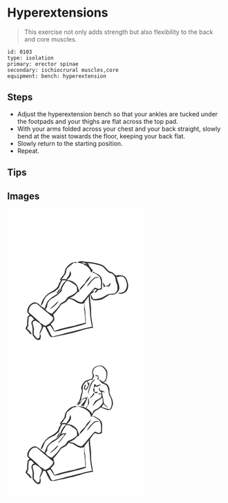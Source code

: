 # Hyperextensions
> This exercise not only adds strength but also flexibility to the back and core muscles.

``` 
id: 0103 
type: isolation 
primary: erector spinae 
secondary: ischiocrural muscles,core 
equipment: bench: hyperextension 
``` 

## Steps

 - Adjust the hyperextension bench so that your ankles are tucked under the footpads and your thighs are flat across the top pad.
 - With your arms folded across your chest and your back straight, slowly bend at the waist towards the floor, keeping your back flat.
 - Slowly return to the starting position.
 - Repeat.

## Tips


## Images

<svg width="316" height="250pt" viewBox="0 0 237 250" xmlns="http://www.w3.org/2000/svg">
  <g fill="#FFF">
    <path d="M0 0h237v250H0V0m121.77 93.04c3.35.77 6.84 1.04 9.97 2.56.24-.44.71-1.31.95-1.74l-2.93-.06c.3-.34.9-1 1.21-1.34 3.03.53 5.74 2.11 8.08 4.06-1.84-.73-3.71-1.42-5.54-2.16-.24.81-.89 2.19.31 2.58 5.56 2.3 10.33 6.89 11.58 12.94.41-.1 1.22-.31 1.62-.41.54-1.25 1.1-2.48 1.67-3.7-.71-.37-1.43-.74-2.14-1.11-1.2-2.44-2.96-4.51-4.95-6.35.02-.55.05-1.66.07-2.22-.85-.63-1.69-1.27-2.53-1.91 7.75-.2 15.32 1.9 22.68 4.09 8.23 2.08 10.77 13.41 19.96 13.42 1.76 1.67 3.89 3.13 4.91 5.42 1.86 3.54 1.27 7.8 3.09 11.38 1.97 3.85 1.56 8.27 1.47 12.44-1.17 2.44-3.16 4.3-5.32 5.87-3.17.18-6.33.48-9.48.78-4.83 1.44-8.55 5.28-13.45 6.61-4.35 1.76-9.12 2.34-13.78 2.11-1.68-2.79-2.56-6.05-4.73-8.53 2.82-1.45 5.59-3.13 7.26-5.94-1.86.3-3.58.97-5.17 2.02 2.49-1.85 5.27-6.57 8.77-3.8-1.22 1.77-3.59 3.34-2.72 5.84 1.88-1.44 3.47-3.21 4.91-5.09 2.31-.3 4.59-.81 6.76-1.65.01-7 1.93-14.48-1.46-21.01-3.05-5.08-9.37-6.17-13.8-9.57-.35.57-.71 1.14-1.07 1.71 5 .6 8.84 4.57 12.72 7.51.46 2.41 1.53 4.65 2.06 7.05.24 4.11.09 8.23-.09 12.34-1.76.99-3.86 2.16-5.85 1.03-1.79-.55-3.64-2.59-5.44-.98-3.47 2.57-5.5 6.57-8.49 9.64-4.71 5-8.42 10.94-13.88 15.21-3.61-.48-6.98-2.03-10.01-4.01-3.23-2.39-7.36-2.75-11.16-3.54 5.2-2.09 10.28-4.79 13.43-9.62 1.46-.48 2.78-1.26 4.16-1.91-.51-1.39-1.1-2.75-1.84-4.02-.75-4.95-3.61-9.16-7.88-11.76-3.29-2.97-7.87-3.2-12.02-3.98 2.66-2.3 5.12-4.93 6.69-8.11.81-2.38-.06-4.91-.38-7.3-2.15 2.14-1.55 5.49-3.27 7.85-1.44 2.09-2.92 4.17-4.12 6.42-3.02-.81-6.12-.65-9.06.46 2.8-2.72 4.9-6.01 7.11-9.19 2.46-2.99.76-7.49 3.4-10.41 3.45-3.73 7.83-6.43 11.66-9.74 1.43.28 2.87.56 4.31.83.14-.38.41-1.13.55-1.5-7.74-1.5-14.64 4.32-18.65 10.44-2.7 3.37-1.23 8.42-4.29 11.57-2.17 2.37-4.23 4.83-5.98 7.53.47.8.94 1.61 1.43 2.41-2.87 2.83-3.71 6.85-5.24 10.42-3.43 3.6-7.41 6.79-11.9 8.98-9.16 4.69-15.69 13.78-17.84 23.77 4.36-2.26 4.59-7.61 6.73-11.52 3.58-6.94 11.1-10.16 17.92-13.03 1.84-2.71 4.89-4.14 7.07-6.51 1.47-4.35 3.02-8.69 5.44-12.63 2.24-.54 4.54-.53 6.81-.15-4.14 4.26-7.99 9.11-9.46 14.99-.8 3.28-2.41 6.52-5.37 8.36-4.99 3.28-10.56 5.86-14.65 10.36-4.38 3.88-5.85 9.78-7.32 15.21-3.85-2-7.42-4.56-10.46-7.66-1.85-2.01-4.68-2.43-7.13-3.3-7.33 1.36-13.35 8.76-12.8 16.22.06 2.46 2.42 3.83 3.86 5.53-1.01.98-2.04 1.93-3.07 2.89-.88 4.46-1.2 9.01-1.1 13.56-.06 2.88-2.77 5.1-2.63 7.99 1.5 2.1 3.86 3.4 5.3 5.56 1.34 1.95 3.01 3.87 5.62 3.83-2.07-3.49-4.01-7.37-8.08-8.86-.28-2.1.37-4.06 1.72-5.65-.1-5.06.47-10.08.76-15.12 1.3-.79 2.72-2.25 4.37-1.38 2.1 1.28 3.36 3.5 5.07 5.21-2.89 1.6-5.84 4.74-4.33 8.3 1.79 4.63 1.76 9.61 1.43 14.49.18 2.13-.34 4.74 1.56 6.24 2.18 2.14 3.68 5.13 6.63 6.34 1.67.86 3.51.07 5.22-.18.45-1.96.84-3.94 1.16-5.92.01-1.99-1.98-4.04-.74-5.94 1.83-3.49 3.57-7.04 4.96-10.73 1.18.22 2.36.44 3.54.65 1.96 5.13 4.68 9.9 7.36 14.67.81 1.72 2.44 2.57 4.23 2.94 5.5-.54 10.79-2.23 16.2-3.22 6.47-.53 12.49-3.18 18.92-3.98 7.94-2.16 15.86-4.46 23.72-6.89 3.34-.75 6.82-.89 10.01-2.22.7.24 1.41.47 2.12.72-.37-9.35-3.45-18.39-3.15-27.78.56-10.01-2.02-19.85-2.02-29.85l1.21-.08c.41 2.32.91 4.62 1.47 6.91 1.21.82 2.36 1.74 3.66 2.42 4.37.27 8.82-.04 13.07-1.15 5.24-1.89 9.57-5.56 14.28-8.43 2.99-.42 6.12.07 9.05-.77 2.67-1.46 5.3-3.36 6.93-5.99 2.35-3.6 1.43-8.19.45-12.09-2.04-3.78-2.11-8.21-4.06-12.02 3.05.6 5.87-1.6 8.98-.87 5.34-.28 7.19 5.64 8.49 9.77 1.75 4.87.61 10.51-2.39 14.63-3.1 3.93-8.4 4.17-13 4.14 6.52 3.79 16.07-.33 17.69-7.72 1.96-5.86-.23-12.15-2.76-17.48-2.52-5.2-8.93-5.32-13.9-5.65-1.3.34-2.61.77-3.96.67-2.02-1.69-3.71-3.74-5.8-5.34-1.72-.81-3.62-1.12-5.39-1.77-5.32-3.43-8.16-10.36-14.6-12.03-8.64-2.86-17.67-4.46-26.76-4.68-4.72-1.11-10.47-2.39-14.41 1.36m13.47 35.32c-3.92 3.72-8.56 7.35-10.09 12.77 6.11-4.03 9.39-10.74 14.23-16 2.63-2.85 4.48-6.29 6.35-9.66-4.33 3.5-8.35 7.65-10.49 12.89m15.34-8.64c-5.15 4.19-9.4 9.39-12.63 15.19 5.46-3.9 8.11-10.64 13.91-14.2 2.43-1.84 5.57-1.12 8.38-1.41-3.05-1.69-6.82-1.76-9.66.42m15.11 8.3c.54 2.68 2.46 5.29 1.43 8.1 2.2-2.92 6.58-1.26 9.76-1.96 1.78-1.4 2.45-3.44 2.34-5.67-1.48.68-2.3 1.97-2.82 3.44-2.08.85-4.26 1.4-6.46 1.82-.91-2.24-1.87-4.71-4.25-5.73m-80.33 18.87c4.6-.54 5.7-6.11 6.48-9.81-2.39 3.11-4.49 6.44-6.48 9.81z"/>
    <path d="M102.48 125c5.74-1.01 9.82 3.45 14.43 5.94 1.51 1.14 2.64 2.71 3.96 4.07.06 2.3.06 4.62.63 6.87-1.38 1.79-2.76 3.62-4.57 5.02-3.7 2.93-8.59 3.78-12.34 6.61-1.65 2.34-2.85 5.18-5.45 6.65-2.67 1.9-6.29 2.87-7.88 5.97-3.53 6.15-9.01 10.73-13.94 15.7-4.19-1.93-9.03-3.79-10.92-8.4 3.54-2.33 2.83-6.6 3.79-10.16 1.31-2.34 3.36-4.14 4.98-6.25 3.24-2.05 6.46-4.11 9.75-6.07 3.62-2.11 6.23-5.45 9.26-8.27.16-.56.46-1.69.62-2.26.77-.29 1.54-.59 2.31-.89-.75.21-2.27.63-3.03.83 1.63-5.7 5.3-10.41 8.4-15.36m-22.9 43.44c-2.15 1.77-4.32 3.58-5.94 5.87 6-3.93 12.03-8.26 15.62-14.64-3.9 2.13-6.32 5.99-9.68 8.77zM134.22 161.39c2.63-3.09 4.52-6.73 7.3-9.7.07 8.14 1.48 16.19 1.88 24.31.11 9.5 1.97 18.86 3.75 28.17-5.74 1.24-11.54 2.23-17.1 4.18-8.83 1.85-17.51 4.32-26.28 6.42-8.32 2.91-17.05 4.22-25.43 6.88-4.31-4.91-5.74-11.56-9.53-16.86 1.74-.98 3.58-1.76 5.38-2.61 3.42 2.81 4.98 7.12 7.46 10.68 4.2-.89 8.54-1.11 12.59-2.66 6.35-2.31 13.16-2.75 19.6-4.73 6.65-1.97 13.62-2.9 20.05-5.59l2.34-.36c.17-4.66.28-9.32-.64-13.92.17-4.51.13-9.07-.78-13.51-.91-3.49-.71-7.13-.59-10.7z"/>
    <path d="M106.15 155.77c3.4.66 7.05.96 9.87 3.2 5.13 3.5 11.44 7.46 17.72 4.14-.04 4.45-.1 8.91-.22 13.37l.85-.36c-.01 7.02 1.07 13.96 1.24 20.97-.63.28-1.88.83-2.51 1.11-5.26 1.08-10.49 2.33-15.56 4.13-12.11 2.4-24.28 4.94-35.86 9.33-.87-4.45-3.63-8.19-6.34-11.7 2.02-2.12 4.21-4.13 5.89-6.54 1.4-3.41-.29-7.02-1.47-10.24 5.49-5.31 9.86-11.61 14.26-17.82 4.74-2.16 10.02-4.42 12.13-9.59z"/>
    <path d="M38.38 172.09c1.98-5.09 7.94-9.81 13.52-7.26 8.54 8.01 18.11 14.84 26.75 22.73 2.48 2.44-.2 5.97-2.22 7.81-2.73 3.55-6.57 5.96-10.71 7.55-2.96-1.84-5.52-4.37-8.84-5.57-1.19-1.86-2.85-3.3-4.47-4.76-4.65-4.11-9.08-8.48-13.98-12.3-2.54-2.14-.75-5.61-.05-8.2zM44.1 197.96c-.43-2.68 2.77-4.11 4.94-4.31 2.27 1.11 4.22 2.74 6.38 4.04 1.79 1.52 3.96 3.08 4.4 5.55.14 3.92-2.24 7.23-3.32 10.84-.22 3.42 1.08 8.9-2.65 10.68-3.78 0-5.16-4.59-7.78-6.69-.06-3.68.3-7.34.29-11.01-.52-3.09-2.04-5.95-2.26-9.1z"/>
  </g>
  <g fill="#333">
    <path d="M121.77 93.04c3.94-3.75 9.69-2.47 14.41-1.36 9.09.22 18.12 1.82 26.76 4.68 6.44 1.67 9.28 8.6 14.6 12.03 1.77.65 3.67.96 5.39 1.77 2.09 1.6 3.78 3.65 5.8 5.34 1.35.1 2.66-.33 3.96-.67 4.97.33 11.38.45 13.9 5.65 2.53 5.33 4.72 11.62 2.76 17.48-1.62 7.39-11.17 11.51-17.69 7.72 4.6.03 9.9-.21 13-4.14 3-4.12 4.14-9.76 2.39-14.63-1.3-4.13-3.15-10.05-8.49-9.77-3.11-.73-5.93 1.47-8.98.87 1.95 3.81 2.02 8.24 4.06 12.02.98 3.9 1.9 8.49-.45 12.09-1.63 2.63-4.26 4.53-6.93 5.99-2.93.84-6.06.35-9.05.77-4.71 2.87-9.04 6.54-14.28 8.43-4.25 1.11-8.7 1.42-13.07 1.15-1.3-.68-2.45-1.6-3.66-2.42-.56-2.29-1.06-4.59-1.47-6.91l-1.21.08c0 10 2.58 19.84 2.02 29.85-.3 9.39 2.78 18.43 3.15 27.78-.71-.25-1.42-.48-2.12-.72-3.19 1.33-6.67 1.47-10.01 2.22-7.86 2.43-15.78 4.73-23.72 6.89-6.43.8-12.45 3.45-18.92 3.98-5.41.99-10.7 2.68-16.2 3.22-1.79-.37-3.42-1.22-4.23-2.94-2.68-4.77-5.4-9.54-7.36-14.67-1.18-.21-2.36-.43-3.54-.65-1.39 3.69-3.13 7.24-4.96 10.73-1.24 1.9.75 3.95.74 5.94a92.33 92.33 0 0 1-1.16 5.92c-1.71.25-3.55 1.04-5.22.18-2.95-1.21-4.45-4.2-6.63-6.34-1.9-1.5-1.38-4.11-1.56-6.24.33-4.88.36-9.86-1.43-14.49-1.51-3.56 1.44-6.7 4.33-8.3-1.71-1.71-2.97-3.93-5.07-5.21-1.65-.87-3.07.59-4.37 1.38-.29 5.04-.86 10.06-.76 15.12-1.35 1.59-2 3.55-1.72 5.65 4.07 1.49 6.01 5.37 8.08 8.86-2.61.04-4.28-1.88-5.62-3.83-1.44-2.16-3.8-3.46-5.3-5.56-.14-2.89 2.57-5.11 2.63-7.99-.1-4.55.22-9.1 1.1-13.56 1.03-.96 2.06-1.91 3.07-2.89-1.44-1.7-3.8-3.07-3.86-5.53-.55-7.46 5.47-14.86 12.8-16.22 2.45.87 5.28 1.29 7.13 3.3 3.04 3.1 6.61 5.66 10.46 7.66 1.47-5.43 2.94-11.33 7.32-15.21 4.09-4.5 9.66-7.08 14.65-10.36 2.96-1.84 4.57-5.08 5.37-8.36 1.47-5.88 5.32-10.73 9.46-14.99-2.27-.38-4.57-.39-6.81.15-2.42 3.94-3.97 8.28-5.44 12.63-2.18 2.37-5.23 3.8-7.07 6.51-6.82 2.87-14.34 6.09-17.92 13.03-2.14 3.91-2.37 9.26-6.73 11.52 2.15-9.99 8.68-19.08 17.84-23.77 4.49-2.19 8.47-5.38 11.9-8.98 1.53-3.57 2.37-7.59 5.24-10.42-.49-.8-.96-1.61-1.43-2.41 1.75-2.7 3.81-5.16 5.98-7.53 3.06-3.15 1.59-8.2 4.29-11.57 4.01-6.12 10.91-11.94 18.65-10.44-.14.37-.41 1.12-.55 1.5-1.44-.27-2.88-.55-4.31-.83-3.83 3.31-8.21 6.01-11.66 9.74-2.64 2.92-.94 7.42-3.4 10.41-2.21 3.18-4.31 6.47-7.11 9.19 2.94-1.11 6.04-1.27 9.06-.46 1.2-2.25 2.68-4.33 4.12-6.42 1.72-2.36 1.12-5.71 3.27-7.85.32 2.39 1.19 4.92.38 7.3-1.57 3.18-4.03 5.81-6.69 8.11 4.15.78 8.73 1.01 12.02 3.98 4.27 2.6 7.13 6.81 7.88 11.76.74 1.27 1.33 2.63 1.84 4.02-1.38.65-2.7 1.43-4.16 1.91-3.15 4.83-8.23 7.53-13.43 9.62 3.8.79 7.93 1.15 11.16 3.54 3.03 1.98 6.4 3.53 10.01 4.01 5.46-4.27 9.17-10.21 13.88-15.21 2.99-3.07 5.02-7.07 8.49-9.64 1.8-1.61 3.65.43 5.44.98 1.99 1.13 4.09-.04 5.85-1.03.18-4.11.33-8.23.09-12.34-.53-2.4-1.6-4.64-2.06-7.05-3.88-2.94-7.72-6.91-12.72-7.51.36-.57.72-1.14 1.07-1.71 4.43 3.4 10.75 4.49 13.8 9.57 3.39 6.53 1.47 14.01 1.46 21.01-2.17.84-4.45 1.35-6.76 1.65-1.44 1.88-3.03 3.65-4.91 5.09-.87-2.5 1.5-4.07 2.72-5.84-3.5-2.77-6.28 1.95-8.77 3.8 1.59-1.05 3.31-1.72 5.17-2.02-1.67 2.81-4.44 4.49-7.26 5.94 2.17 2.48 3.05 5.74 4.73 8.53 4.66.23 9.43-.35 13.78-2.11 4.9-1.33 8.62-5.17 13.45-6.61 3.15-.3 6.31-.6 9.48-.78 2.16-1.57 4.15-3.43 5.32-5.87.09-4.17.5-8.59-1.47-12.44-1.82-3.58-1.23-7.84-3.09-11.38-1.02-2.29-3.15-3.75-4.91-5.42-9.19-.01-11.73-11.34-19.96-13.42-7.36-2.19-14.93-4.29-22.68-4.09.84.64 1.68 1.28 2.53 1.91-.02.56-.05 1.67-.07 2.22 1.99 1.84 3.75 3.91 4.95 6.35.71.37 1.43.74 2.14 1.11-.57 1.22-1.13 2.45-1.67 3.7-.4.1-1.21.31-1.62.41-1.25-6.05-6.02-10.64-11.58-12.94-1.2-.39-.55-1.77-.31-2.58 1.83.74 3.7 1.43 5.54 2.16-2.34-1.95-5.05-3.53-8.08-4.06-.31.34-.91 1-1.21 1.34l2.93.06c-.24.43-.71 1.3-.95 1.74-3.13-1.52-6.62-1.79-9.97-2.56M102.48 125c-3.1 4.95-6.77 9.66-8.4 15.36.76-.2 2.28-.62 3.03-.83-.77.3-1.54.6-2.31.89-.16.57-.46 1.7-.62 2.26-3.03 2.82-5.64 6.16-9.26 8.27-3.29 1.96-6.51 4.02-9.75 6.07-1.62 2.11-3.67 3.91-4.98 6.25-.96 3.56-.25 7.83-3.79 10.16 1.89 4.61 6.73 6.47 10.92 8.4 4.93-4.97 10.41-9.55 13.94-15.7 1.59-3.1 5.21-4.07 7.88-5.97 2.6-1.47 3.8-4.31 5.45-6.65 3.75-2.83 8.64-3.68 12.34-6.61 1.81-1.4 3.19-3.23 4.57-5.02-.57-2.25-.57-4.57-.63-6.87-1.32-1.36-2.45-2.93-3.96-4.07-4.61-2.49-8.69-6.95-14.43-5.94m31.74 36.39c-.12 3.57-.32 7.21.59 10.7.91 4.44.95 9 .78 13.51.92 4.6.81 9.26.64 13.92l-2.34.36c-6.43 2.69-13.4 3.62-20.05 5.59-6.44 1.98-13.25 2.42-19.6 4.73-4.05 1.55-8.39 1.77-12.59 2.66-2.48-3.56-4.04-7.87-7.46-10.68-1.8.85-3.64 1.63-5.38 2.61 3.79 5.3 5.22 11.95 9.53 16.86 8.38-2.66 17.11-3.97 25.43-6.88 8.77-2.1 17.45-4.57 26.28-6.42 5.56-1.95 11.36-2.94 17.1-4.18-1.78-9.31-3.64-18.67-3.75-28.17-.4-8.12-1.81-16.17-1.88-24.31-2.78 2.97-4.67 6.61-7.3 9.7m-28.07-5.62c-2.11 5.17-7.39 7.43-12.13 9.59-4.4 6.21-8.77 12.51-14.26 17.82 1.18 3.22 2.87 6.83 1.47 10.24-1.68 2.41-3.87 4.42-5.89 6.54 2.71 3.51 5.47 7.25 6.34 11.7 11.58-4.39 23.75-6.93 35.86-9.33 5.07-1.8 10.3-3.05 15.56-4.13.63-.28 1.88-.83 2.51-1.11-.17-7.01-1.25-13.95-1.24-20.97l-.85.36c.12-4.46.18-8.92.22-13.37-6.28 3.32-12.59-.64-17.72-4.14-2.82-2.24-6.47-2.54-9.87-3.2m-67.77 16.32c-.7 2.59-2.49 6.06.05 8.2 4.9 3.82 9.33 8.19 13.98 12.3 1.62 1.46 3.28 2.9 4.47 4.76 3.32 1.2 5.88 3.73 8.84 5.57 4.14-1.59 7.98-4 10.71-7.55 2.02-1.84 4.7-5.37 2.22-7.81-8.64-7.89-18.21-14.72-26.75-22.73-5.58-2.55-11.54 2.17-13.52 7.26m5.72 25.87c.22 3.15 1.74 6.01 2.26 9.1.01 3.67-.35 7.33-.29 11.01 2.62 2.1 4 6.69 7.78 6.69 3.73-1.78 2.43-7.26 2.65-10.68 1.08-3.61 3.46-6.92 3.32-10.84-.44-2.47-2.61-4.03-4.4-5.55-2.16-1.3-4.11-2.93-6.38-4.04-2.17.2-5.37 1.63-4.94 4.31z"/>
    <path d="M135.24 128.36c2.14-5.24 6.16-9.39 10.49-12.89-1.87 3.37-3.72 6.81-6.35 9.66-4.84 5.26-8.12 11.97-14.23 16 1.53-5.42 6.17-9.05 10.09-12.77zM150.58 119.72c2.84-2.18 6.61-2.11 9.66-.42-2.81.29-5.95-.43-8.38 1.41-5.8 3.56-8.45 10.3-13.91 14.2 3.23-5.8 7.48-11 12.63-15.19zM165.69 128.02c2.38 1.02 3.34 3.49 4.25 5.73 2.2-.42 4.38-.97 6.46-1.82.52-1.47 1.34-2.76 2.82-3.44.11 2.23-.56 4.27-2.34 5.67-3.18.7-7.56-.96-9.76 1.96 1.03-2.81-.89-5.42-1.43-8.1zM85.36 146.89c1.99-3.37 4.09-6.7 6.48-9.81-.78 3.7-1.88 9.27-6.48 9.81zM79.58 168.44c3.36-2.78 5.78-6.64 9.68-8.77-3.59 6.38-9.62 10.71-15.62 14.64 1.62-2.29 3.79-4.1 5.94-5.87z"/>
  </g>
</svg>

<svg width="316" height="250pt" viewBox="0 0 237 250" xmlns="http://www.w3.org/2000/svg">
  <g fill="#FFF">
    <path d="M0 0h237v250H0V0m154.18 23.35c-5.37 1.91-7.95 8.35-6.13 13.6 1.06 2.65.07 5.3-1.17 7.66-3.94 1.04-7.65 2.74-11.52 3.95-3.41 3.3-6.26 7.54-7 12.33.53 1.68 1.37 3.32 1.47 5.11-.3 3.08-2.07 5.76-2.49 8.82-.43 2.64-1.03 5.25-2.05 7.74-1.4 2.94-3.59 5.41-5.11 8.28 1.44-.95 2.83-1.99 4.17-3.09a53.52 53.52 0 0 0-1.82 4.01c3.16-2.87 5.57-6.49 7.83-10.08-2.01 1.48-3.78 3.25-5.61 4.95 1.06-2.11 2.46-4.01 4.05-5.76-.85-6.15 3.36-11.7 2.39-17.86-.98-5.58 2.56-10.78 6.88-13.93 1.19 2.17 1.84 4.58 2.62 6.92-.63 2.95-3.98 4.6-3.72 7.8-.72-.89-1.46-1.75-2.09-2.7.27-1.97 1-3.82 1.64-5.69l-1.48-.6c-.66 2.79-2.81 5.78-.95 8.53 1.21.34 2.43.67 3.64 1.04 2.1-3.6 4.32-7.11 5.2-11.27-1.32-.92-2.61-1.87-3.9-2.82 2.06-2.95 5.57-3.58 8.91-3.97.9-2.11 2.23-4.05 2.8-6.28-.24-2.03-1.24-3.85-2.01-5.71.36-3.49 1.5-7.29 4.66-9.22 3.65-2.44 8.99-3.15 12.62-.31 2 1.78 3.64 3.96 5.02 6.26 2.1 4.41.96 9.4.24 14-.94 1.46-1.82 2.96-2.59 4.51-1.14.11-2.28.2-3.41.3-1.77-2.01-4.02-3.45-6.7-3.83 1.62 1.92 3.48 3.62 5.16 5.51 2.21 2.86 6.54 2.19 8.86 4.99 3.29 4.83 3.24 10.91 4.34 16.45 4.94 6.78 6.3 16.28 2.1 23.76-1.77 1.24-4-.27-6.01-.05-3.04-1.02-6.04-2.2-9.23-2.63 1.1-1.77 2.06-3.61 3.01-5.45 2.55 2.11 5.03 4.32 7.82 6.14-.03-.22-.07-.65-.1-.86-.9-.81-1.77-1.64-2.64-2.48-1.84-.96-2.98-2.71-4.2-4.31-.19-6.84-2.64-13.34-3.2-20.14 1.8.59 3.59 1.23 5.37 1.87-1.7-2.35-4.15-4.04-7.18-3.52-.34-.15-1.02-.44-1.36-.59-.4-1.84-.84-3.71-2.38-4.97.05 3.03.72 6.39 3.82 7.71.35 1.36.71 2.71 1.1 4.06-1.41-.5-2.83-.94-4.27-1.35-.78.39-1.56.77-2.34 1.15 2.33.33 4.63.81 6.97 1.09-.5 1.68-.79 3.47-1.68 5.01-2.96 2.15-6.2 3.87-9.39 5.64-1.77 2.99-3.73 5.86-5.26 8.99 2.99-2.43 5.41-5.42 7.9-8.32 3.33-1.9 6.84-3.63 9.15-6.85.7 3.95 2.27 8.9-.84 12.25-1.88 2.99-4.57 5.3-7.41 7.34-2.78.83-5.15 2.41-7.29 4.33-.58 1.56-1.08 3.13-1.6 4.71-2.74-3.86-5.96-7.47-10.28-9.61 1.4-2.99 3.4-5.65 4.67-8.7-.13-3.15-.19-6.32-.76-9.42-1.64 4.45-.42 9.44-2.06 13.98-1.51.84-2.41 2.21-2.31 3.96-1.73-.82-3.46-1.63-5.22-2.4 3.34-5.83 6.44-11.85 8.04-18.42-1.02 1.02-1.63 3.2-3.43 2.69-3.35-.72-5.45 2.7-7.37 4.81 2.03-1.13 3.84-2.58 5.63-4.05.73.52 1.46 1.04 2.2 1.56-2.79 4.37-6.63 7.93-9.36 12.34.99-.31 2.95-.91 3.94-1.22l.19 2.61c-3.32-.83-6.74-1.58-10.18-1.01 7.92 1.35 15.86 4.62 21.13 10.92 2.07 2.38 1.69 6.02 4.12 8.16l-.47-1.9c1.15.02 2.29.05 3.44.1 3.59 2.72 7.69 4.75 10.98 7.86.5 3.14 2.39 5.98 2.16 9.23-.04 3.22.2 6.46-.28 9.65-1.18 1.93-3.83 2.56-5.8 1.53-1.77-.56-3.63-2.57-5.41-.96-3.49 2.57-5.52 6.59-8.52 9.67-4.71 4.99-8.39 10.94-13.87 15.18-3.61-.5-6.97-2.05-10-4.03-3.21-2.39-7.34-2.72-11.13-3.52 5.23-2.15 10.54-4.8 13.47-9.91l1.41-.04c.85-.55 1.67-1.14 2.45-1.78-.48-2.44-1.96-4.53-2.51-6.96-.79-4.14-4.4-6.77-7.61-9.08-3.15-2.66-7.49-2.72-11.34-3.53 2.64-2.31 5.12-4.93 6.67-8.12.8-2.38-.05-4.89-.38-7.26-2.2 2.1-1.54 5.47-3.28 7.82-1.43 2.09-2.92 4.15-4.1 6.4-3.05-.76-6.14-.63-9.08.5 3.13-2.95 5.26-6.7 7.74-10.17.44-.02 1.33-.07 1.78-.1l-1.36-.1c.56-3.72.38-8.18 3.75-10.68 4.25-3.48 8.66-8.23 14.64-7.76.11-.25.33-.74.44-.99-.69-.23-2.08-.68-2.77-.91-3.23 1.35-7.03 1.66-9.63 4.22-2.79 2.51-5.5 5.24-7.2 8.63-1.38 2.97-.7 6.67-2.87 9.31-2.28 2.57-4.56 5.15-6.4 8.06.45.81.91 1.62 1.38 2.43-2.83 2.85-3.69 6.84-5.21 10.41-3.43 3.59-7.4 6.79-11.9 8.97-9.15 4.69-15.66 13.78-17.85 23.76 4.42-2.2 4.6-7.62 6.77-11.51 3.57-6.93 11.09-10.15 17.91-13.02 1.79-2.76 4.93-4.12 7.09-6.52 1.42-4.36 3.02-8.66 5.4-12.61 2.23-.54 4.54-.55 6.8-.15-3.62 3.83-7.22 7.98-8.83 13.09-1.06 3.11-1.71 6.61-4.31 8.88-2.92 2.54-6.44 4.28-9.76 6.23-3.24 2.32-6.32 4.91-8.86 8.01-2.69 3.75-3.82 8.32-5.04 12.71-6.59-2.64-10.29-9.78-17.54-10.97-7.35 1.32-13.4 8.76-12.83 16.23.06 2.45 2.42 3.83 3.84 5.53-1.01.98-2.03 1.94-3.07 2.89-.87 4.46-1.18 9.01-1.08 13.55-.04 2.9-2.84 5.13-2.62 8.03 1.74 2.24 4.26 3.76 5.8 6.18 1.13 1.82 2.87 3.14 5.11 3.16-2.08-3.47-3.97-7.4-8.08-8.84-.54-3.12 2.27-5.48 1.79-8.59-.04-4.09.51-8.14.71-12.22 1.31-.81 2.67-2.16 4.33-1.36 2.19 1.36 3.52 3.68 5.25 5.53-.58.18-1.73.56-2.31.75-1.02 1.67-2.71 3.22-2.57 5.35.52 3.36 2.17 6.52 1.98 9.99.2 3.83-.76 7.86.45 11.55 2.9 3 5.08 7.1 9.48 8.12.84-.27 2.51-.81 3.34-1.08 1.13-3.5 1.37-7.03-.08-10.46 1.78-3.98 3.97-7.8 5.45-11.92 1.17.21 2.35.43 3.52.65 2.55 5.83 5.14 11.83 9.11 16.83 6.01 1.79 12.03-1.54 17.96-2.34 7.06-.6 13.67-3.37 20.67-4.3 7.31-2.24 14.74-4.08 21.98-6.5 3.54-.9 7.27-.96 10.68-2.38.72.22 1.45.45 2.18.68-.39-9.38-3.47-18.45-3.15-27.87.61-9.72-2.04-19.28-1.92-28.99.89-2.54 3.29-4.27 4.47-6.7 1.27-2.01 3.52-5.15 6.23-3.69 3.16 1.82 6.82.88 9.97-.43.3-4.37.37-8.75.56-13.13.17-4.85-2.13-9.96-6.58-12.23-3.65-1.84-6.96-5.19-11.37-4.55 2.53-4.5 5.19-9.76 10.71-11.02 1.56-1.17 3.08-2.39 4.58-3.64 5.34 1.61 10.46 5.38 16.29 3.78 3.84-.79 3.14-5.56 4.86-8.24.94-5.94-1.37-11.52-4.21-16.59-2.21-3.63-1.17-8.04-1.85-12.02-.58-2.13-1.5-4.19-2.82-5.96-1.83-2.73-5.4-2.94-8.18-4.15 2.45-.11 4.36-1.56 5.29-3.78 2-5.45 3.17-11.47 1.58-17.19-2.04-2.51-3.77-5.39-6.55-7.19-3.88-2.06-8.47-1.18-12.43.12m-2.69 15.82c2.12.6 4.27 1.08 6.33 1.85.03 1.4-.49 2.67-1.18 3.86.12.61.26 1.21.39 1.81.61-.61 1.23-1.23 1.85-1.84-.11-.73-.32-2.19-.43-2.93l.61-.16c-.74-1.01-1.41-2.06-2.09-3.1-1.83.18-3.67.23-5.48.51m-10.35 26.01c-.98 2.32-.9 4.86.28 7.09l-.16-3.35c1.84-6.08 3.49-12.32 6.77-17.83 1.58-2.06 3.62-3.74 4.99-5.98-7.84 3.41-9.94 12.6-11.88 20.07m9.66-10.34c-.05 1.33-.09 2.67-.13 4l-1.59-.5c1.01.77 2.02 1.53 3.03 2.31.09-.83.28-2.48.37-3.3 1.02.52 2.03 1.04 3.05 1.56 2.54-1.3 5.23-2.29 7.68-3.76-2.95-.8-5.51.8-8.14 1.83l-2.35-2.71c-.48.14-1.44.43-1.92.57m-1.15 5.93c-.58 3.1-.58 6.77 2.77 8.19l-.1.72c1.44-.04 2.88-.08 4.32-.11l.32-2.08c-1.86.15-3.71.29-5.57.43-.09-2.5 1.23-5.79-1.74-7.15m-7.03 17.95c3.69-1.4 6.59-4.17 8.85-7.34-.39-.61-1.17-1.84-1.56-2.46-.98 4.25-4.69 6.64-7.29 9.8m-7.38 49.62c-3.92 3.73-8.52 7.36-10.12 12.75 6.15-3.89 9.35-10.61 14.14-15.84 2.68-2.83 4.54-6.28 6.42-9.65-4.39 3.36-8.28 7.58-10.44 12.74m15.42-8.68c-5.18 4.2-9.5 9.41-12.72 15.26 5.49-3.9 8.13-10.7 13.98-14.23 2.38-1.82 5.47-1.12 8.23-1.29-2.92-1.89-6.68-1.83-9.49.26m-65.27 27.35c4.5-.83 5.73-6.1 6.43-9.89-2.4 3.11-4.56 6.42-6.43 9.89z"/>
    <path d="M102.48 125c5.78-1.02 9.86 3.51 14.51 5.98 1.47 1.17 2.59 2.7 3.88 4.05.06 2.28.04 4.59.64 6.82-3.16 5.44-9.12 7.73-14.55 10.16-2.77.86-3.59 3.78-5.22 5.83-2.72 3.68-8.22 4.13-10.46 8.25-3.55 6.06-8.86 10.76-13.87 15.57-4.37-1.52-9.05-3.72-11.01-8.21 1.86-1.65 3.31-3.72 3.09-6.33-.27-4.33 3.27-7.06 5.7-10.1 6.28-4.11 13.24-7.44 17.98-13.47 1.64-.82 3.22-1.74 4.8-2.67l-.27-1.39c.67.5 1.33 1.02 2 1.54-3.14 4.87-6.92 9.33-10.64 13.78-.54.01-1.62.04-2.16.06.85.21 1.7.42 2.56.64 3.1-2.4 5.35-5.59 7.53-8.8.19-.39.57-1.17.77-1.55 2-1.77 3.74-3.81 4.96-6.19-1.87.12-3.73.31-5.61.24-.79.48-2.39 1.43-3.19 1.91 1.48-6.03 5.33-10.96 8.56-16.12m-22.94 43.47c-2.17 1.77-4.34 3.61-5.93 5.94 5.94-4.04 12.05-8.31 15.64-14.72-3.94 2.1-6.32 6.02-9.71 8.78zM134.2 161.45c2.65-3.1 4.52-6.77 7.32-9.75.07 8.14 1.46 16.18 1.88 24.29.11 9.5 1.96 18.87 3.75 28.17-5.72 1.25-11.52 2.21-17.05 4.17-8.84 1.85-17.53 4.34-26.31 6.42-8.27 2.94-16.99 4.16-25.3 6.9-1.14-1.47-2.7-2.7-3.34-4.5-1.65-4.33-4-8.36-6.34-12.35 1.74-.99 3.58-1.77 5.39-2.61 3.42 2.84 4.98 7.18 7.53 10.71 3.93-.98 8.06-1.05 11.87-2.49 5.14-1.89 10.57-2.66 15.9-3.79 8.9-2.5 18-4.22 26.73-7.29.2-4.63.26-9.26-.65-13.82.05-3.86.52-7.94-.92-11.61-.33-4.14-.7-8.29-.46-12.45z"/>
    <path d="M106.15 155.77c2.47.49 5.01.78 7.37 1.7 4.39 2.49 8.45 5.88 13.51 6.94 2.31.18 4.52-.7 6.72-1.28-.05 4.47-.11 8.94-.24 13.41.22-.1.66-.3.88-.39-.06 7.05 1.05 14.03 1.22 21.08-5.94 2.03-12.22 2.87-18.11 5.11-12.1 2.37-24.24 4.94-35.82 9.31-.87-4.45-3.62-8.19-6.33-11.7 2.49-3.03 6.96-5.53 6.43-10.04-.39-2.32-1.12-4.57-2.01-6.74 5.49-5.3 9.86-11.6 14.25-17.8 4.74-2.16 10.03-4.42 12.13-9.6z"/>
    <path d="M41.56 167.45c2.48-2.86 6.81-4.3 10.35-2.61 8.91 8.37 18.96 15.43 27.87 23.8.07 3.59-2.56 5.96-4.83 8.32-2.38 2.9-5.86 4.52-9.24 5.94-2.94-1.84-5.51-4.31-8.78-5.59-3.91-4.79-8.97-8.48-13.4-12.78-2.07-2.22-5.36-3.46-6.46-6.46.31-3.87 1.46-7.97 4.49-10.62zM44.11 197.95c-.45-2.7 2.77-4.03 4.92-4.31 4.14 2.56 8.9 4.96 11.05 9.59-.5 3.85-2.36 7.27-3.58 10.88.21 3.22.08 6.47-.95 9.57-.97 1.07-2.73 1.61-3.93.56-2.04-1.87-3.63-4.17-5.55-6.18-.07-3.67.3-7.34.3-11.01-.54-3.09-2.04-5.95-2.26-9.1z"/>
  </g>
  <g fill="#333">
    <path d="M154.18 23.35c3.96-1.3 8.55-2.18 12.43-.12 2.78 1.8 4.51 4.68 6.55 7.19 1.59 5.72.42 11.74-1.58 17.19-.93 2.22-2.84 3.67-5.29 3.78 2.78 1.21 6.35 1.42 8.18 4.15 1.32 1.77 2.24 3.83 2.82 5.96.68 3.98-.36 8.39 1.85 12.02 2.84 5.07 5.15 10.65 4.21 16.59-1.72 2.68-1.02 7.45-4.86 8.24-5.83 1.6-10.95-2.17-16.29-3.78-1.5 1.25-3.02 2.47-4.58 3.64-5.52 1.26-8.18 6.52-10.71 11.02 4.41-.64 7.72 2.71 11.37 4.55 4.45 2.27 6.75 7.38 6.58 12.23-.19 4.38-.26 8.76-.56 13.13-3.15 1.31-6.81 2.25-9.97.43-2.71-1.46-4.96 1.68-6.23 3.69-1.18 2.43-3.58 4.16-4.47 6.7-.12 9.71 2.53 19.27 1.92 28.99-.32 9.42 2.76 18.49 3.15 27.87-.73-.23-1.46-.46-2.18-.68-3.41 1.42-7.14 1.48-10.68 2.38-7.24 2.42-14.67 4.26-21.98 6.5-7 .93-13.61 3.7-20.67 4.3-5.93.8-11.95 4.13-17.96 2.34-3.97-5-6.56-11-9.11-16.83-1.17-.22-2.35-.44-3.52-.65-1.48 4.12-3.67 7.94-5.45 11.92 1.45 3.43 1.21 6.96.08 10.46-.83.27-2.5.81-3.34 1.08-4.4-1.02-6.58-5.12-9.48-8.12-1.21-3.69-.25-7.72-.45-11.55.19-3.47-1.46-6.63-1.98-9.99-.14-2.13 1.55-3.68 2.57-5.35.58-.19 1.73-.57 2.31-.75-1.73-1.85-3.06-4.17-5.25-5.53-1.66-.8-3.02.55-4.33 1.36-.2 4.08-.75 8.13-.71 12.22.48 3.11-2.33 5.47-1.79 8.59 4.11 1.44 6 5.37 8.08 8.84-2.24-.02-3.98-1.34-5.11-3.16-1.54-2.42-4.06-3.94-5.8-6.18-.22-2.9 2.58-5.13 2.62-8.03-.1-4.54.21-9.09 1.08-13.55 1.04-.95 2.06-1.91 3.07-2.89-1.42-1.7-3.78-3.08-3.84-5.53-.57-7.47 5.48-14.91 12.83-16.23 7.25 1.19 10.95 8.33 17.54 10.97 1.22-4.39 2.35-8.96 5.04-12.71 2.54-3.1 5.62-5.69 8.86-8.01 3.32-1.95 6.84-3.69 9.76-6.23 2.6-2.27 3.25-5.77 4.31-8.88 1.61-5.11 5.21-9.26 8.83-13.09-2.26-.4-4.57-.39-6.8.15-2.38 3.95-3.98 8.25-5.4 12.61-2.16 2.4-5.3 3.76-7.09 6.52-6.82 2.87-14.34 6.09-17.91 13.02-2.17 3.89-2.35 9.31-6.77 11.51 2.19-9.98 8.7-19.07 17.85-23.76 4.5-2.18 8.47-5.38 11.9-8.97 1.52-3.57 2.38-7.56 5.21-10.41-.47-.81-.93-1.62-1.38-2.43 1.84-2.91 4.12-5.49 6.4-8.06 2.17-2.64 1.49-6.34 2.87-9.31 1.7-3.39 4.41-6.12 7.2-8.63 2.6-2.56 6.4-2.87 9.63-4.22.69.23 2.08.68 2.77.91-.11.25-.33.74-.44.99-5.98-.47-10.39 4.28-14.64 7.76-3.37 2.5-3.19 6.96-3.75 10.68l1.36.1c-.45.03-1.34.08-1.78.1-2.48 3.47-4.61 7.22-7.74 10.17 2.94-1.13 6.03-1.26 9.08-.5 1.18-2.25 2.67-4.31 4.1-6.4 1.74-2.35 1.08-5.72 3.28-7.82.33 2.37 1.18 4.88.38 7.26-1.55 3.19-4.03 5.81-6.67 8.12 3.85.81 8.19.87 11.34 3.53 3.21 2.31 6.82 4.94 7.61 9.08.55 2.43 2.03 4.52 2.51 6.96-.78.64-1.6 1.23-2.45 1.78l-1.41.04c-2.93 5.11-8.24 7.76-13.47 9.91 3.79.8 7.92 1.13 11.13 3.52 3.03 1.98 6.39 3.53 10 4.03 5.48-4.24 9.16-10.19 13.87-15.18 3-3.08 5.03-7.1 8.52-9.67 1.78-1.61 3.64.4 5.41.96 1.97 1.03 4.62.4 5.8-1.53.48-3.19.24-6.43.28-9.65.23-3.25-1.66-6.09-2.16-9.23-3.29-3.11-7.39-5.14-10.98-7.86-1.15-.05-2.29-.08-3.44-.1l.47 1.9c-2.43-2.14-2.05-5.78-4.12-8.16-5.27-6.3-13.21-9.57-21.13-10.92 3.44-.57 6.86.18 10.18 1.01l-.19-2.61c-.99.31-2.95.91-3.94 1.22 2.73-4.41 6.57-7.97 9.36-12.34-.74-.52-1.47-1.04-2.2-1.56-1.79 1.47-3.6 2.92-5.63 4.05 1.92-2.11 4.02-5.53 7.37-4.81 1.8.51 2.41-1.67 3.43-2.69-1.6 6.57-4.7 12.59-8.04 18.42 1.76.77 3.49 1.58 5.22 2.4-.1-1.75.8-3.12 2.31-3.96 1.64-4.54.42-9.53 2.06-13.98.57 3.1.63 6.27.76 9.42-1.27 3.05-3.27 5.71-4.67 8.7 4.32 2.14 7.54 5.75 10.28 9.61.52-1.58 1.02-3.15 1.6-4.71 2.14-1.92 4.51-3.5 7.29-4.33 2.84-2.04 5.53-4.35 7.41-7.34 3.11-3.35 1.54-8.3.84-12.25-2.31 3.22-5.82 4.95-9.15 6.85-2.49 2.9-4.91 5.89-7.9 8.32 1.53-3.13 3.49-6 5.26-8.99 3.19-1.77 6.43-3.49 9.39-5.64.89-1.54 1.18-3.33 1.68-5.01-2.34-.28-4.64-.76-6.97-1.09.78-.38 1.56-.76 2.34-1.15 1.44.41 2.86.85 4.27 1.35-.39-1.35-.75-2.7-1.1-4.06-3.1-1.32-3.77-4.68-3.82-7.71 1.54 1.26 1.98 3.13 2.38 4.97.34.15 1.02.44 1.36.59 3.03-.52 5.48 1.17 7.18 3.52-1.78-.64-3.57-1.28-5.37-1.87.56 6.8 3.01 13.3 3.2 20.14 1.22 1.6 2.36 3.35 4.2 4.31.87.84 1.74 1.67 2.64 2.48.03.21.07.64.1.86-2.79-1.82-5.27-4.03-7.82-6.14-.95 1.84-1.91 3.68-3.01 5.45 3.19.43 6.19 1.61 9.23 2.63 2.01-.22 4.24 1.29 6.01.05 4.2-7.48 2.84-16.98-2.1-23.76-1.1-5.54-1.05-11.62-4.34-16.45-2.32-2.8-6.65-2.13-8.86-4.99-1.68-1.89-3.54-3.59-5.16-5.51 2.68.38 4.93 1.82 6.7 3.83 1.13-.1 2.27-.19 3.41-.3.77-1.55 1.65-3.05 2.59-4.51.72-4.6 1.86-9.59-.24-14-1.38-2.3-3.02-4.48-5.02-6.26-3.63-2.84-8.97-2.13-12.62.31-3.16 1.93-4.3 5.73-4.66 9.22.77 1.86 1.77 3.68 2.01 5.71-.57 2.23-1.9 4.17-2.8 6.28-3.34.39-6.85 1.02-8.91 3.97 1.29.95 2.58 1.9 3.9 2.82-.88 4.16-3.1 7.67-5.2 11.27-1.21-.37-2.43-.7-3.64-1.04-1.86-2.75.29-5.74.95-8.53l1.48.6c-.64 1.87-1.37 3.72-1.64 5.69.63.95 1.37 1.81 2.09 2.7-.26-3.2 3.09-4.85 3.72-7.8-.78-2.34-1.43-4.75-2.62-6.92-4.32 3.15-7.86 8.35-6.88 13.93.97 6.16-3.24 11.71-2.39 17.86-1.59 1.75-2.99 3.65-4.05 5.76 1.83-1.7 3.6-3.47 5.61-4.95-2.26 3.59-4.67 7.21-7.83 10.08.55-1.36 1.16-2.7 1.82-4.01-1.34 1.1-2.73 2.14-4.17 3.09 1.52-2.87 3.71-5.34 5.11-8.28 1.02-2.49 1.62-5.1 2.05-7.74.42-3.06 2.19-5.74 2.49-8.82-.1-1.79-.94-3.43-1.47-5.11.74-4.79 3.59-9.03 7-12.33 3.87-1.21 7.58-2.91 11.52-3.95 1.24-2.36 2.23-5.01 1.17-7.66-1.82-5.25.76-11.69 6.13-13.6M102.48 125c-3.23 5.16-7.08 10.09-8.56 16.12.8-.48 2.4-1.43 3.19-1.91 1.88.07 3.74-.12 5.61-.24-1.22 2.38-2.96 4.42-4.96 6.19-.2.38-.58 1.16-.77 1.55-2.18 3.21-4.43 6.4-7.53 8.8-.86-.22-1.71-.43-2.56-.64.54-.02 1.62-.05 2.16-.06 3.72-4.45 7.5-8.91 10.64-13.78-.67-.52-1.33-1.04-2-1.54l.27 1.39c-1.58.93-3.16 1.85-4.8 2.67-4.74 6.03-11.7 9.36-17.98 13.47-2.43 3.04-5.97 5.77-5.7 10.1.22 2.61-1.23 4.68-3.09 6.33 1.96 4.49 6.64 6.69 11.01 8.21 5.01-4.81 10.32-9.51 13.87-15.57 2.24-4.12 7.74-4.57 10.46-8.25 1.63-2.05 2.45-4.97 5.22-5.83 5.43-2.43 11.39-4.72 14.55-10.16-.6-2.23-.58-4.54-.64-6.82-1.29-1.35-2.41-2.88-3.88-4.05-4.65-2.47-8.73-7-14.51-5.98m31.72 36.45c-.24 4.16.13 8.31.46 12.45 1.44 3.67.97 7.75.92 11.61.91 4.56.85 9.19.65 13.82-8.73 3.07-17.83 4.79-26.73 7.29-5.33 1.13-10.76 1.9-15.9 3.79-3.81 1.44-7.94 1.51-11.87 2.49-2.55-3.53-4.11-7.87-7.53-10.71-1.81.84-3.65 1.62-5.39 2.61 2.34 3.99 4.69 8.02 6.34 12.35.64 1.8 2.2 3.03 3.34 4.5 8.31-2.74 17.03-3.96 25.3-6.9 8.78-2.08 17.47-4.57 26.31-6.42 5.53-1.96 11.33-2.92 17.05-4.17-1.79-9.3-3.64-18.67-3.75-28.17-.42-8.11-1.81-16.15-1.88-24.29-2.8 2.98-4.67 6.65-7.32 9.75m-28.05-5.68c-2.1 5.18-7.39 7.44-12.13 9.6-4.39 6.2-8.76 12.5-14.25 17.8.89 2.17 1.62 4.42 2.01 6.74.53 4.51-3.94 7.01-6.43 10.04 2.71 3.51 5.46 7.25 6.33 11.7 11.58-4.37 23.72-6.94 35.82-9.31 5.89-2.24 12.17-3.08 18.11-5.11-.17-7.05-1.28-14.03-1.22-21.08-.22.09-.66.29-.88.39.13-4.47.19-8.94.24-13.41-2.2.58-4.41 1.46-6.72 1.28-5.06-1.06-9.12-4.45-13.51-6.94-2.36-.92-4.9-1.21-7.37-1.7m-64.59 11.68c-3.03 2.65-4.18 6.75-4.49 10.62 1.1 3 4.39 4.24 6.46 6.46 4.43 4.3 9.49 7.99 13.4 12.78 3.27 1.28 5.84 3.75 8.78 5.59 3.38-1.42 6.86-3.04 9.24-5.94 2.27-2.36 4.9-4.73 4.83-8.32-8.91-8.37-18.96-15.43-27.87-23.8-3.54-1.69-7.87-.25-10.35 2.61m2.55 30.5c.22 3.15 1.72 6.01 2.26 9.1 0 3.67-.37 7.34-.3 11.01 1.92 2.01 3.51 4.31 5.55 6.18 1.2 1.05 2.96.51 3.93-.56 1.03-3.1 1.16-6.35.95-9.57 1.22-3.61 3.08-7.03 3.58-10.88-2.15-4.63-6.91-7.03-11.05-9.59-2.15.28-5.37 1.61-4.92 4.31z"/>
    <path d="M151.49 39.17c1.81-.28 3.65-.33 5.48-.51.68 1.04 1.35 2.09 2.09 3.1l-.61.16c.11.74.32 2.2.43 2.93-.62.61-1.24 1.23-1.85 1.84-.13-.6-.27-1.2-.39-1.81.69-1.19 1.21-2.46 1.18-3.86-2.06-.77-4.21-1.25-6.33-1.85zM141.14 65.18c1.94-7.47 4.04-16.66 11.88-20.07-1.37 2.24-3.41 3.92-4.99 5.98-3.28 5.51-4.93 11.75-6.77 17.83l.16 3.35c-1.18-2.23-1.26-4.77-.28-7.09zM150.8 54.84c.48-.14 1.44-.43 1.92-.57l2.35 2.71c2.63-1.03 5.19-2.63 8.14-1.83-2.45 1.47-5.14 2.46-7.68 3.76-1.02-.52-2.03-1.04-3.05-1.56-.09.82-.28 2.47-.37 3.3-1.01-.78-2.02-1.54-3.03-2.31l1.59.5c.04-1.33.08-2.67.13-4zM149.65 60.77c2.97 1.36 1.65 4.65 1.74 7.15 1.86-.14 3.71-.28 5.57-.43l-.32 2.08c-1.44.03-2.88.07-4.32.11l.1-.72c-3.35-1.42-3.35-5.09-2.77-8.19zM142.62 78.72c2.6-3.16 6.31-5.55 7.29-9.8.39.62 1.17 1.85 1.56 2.46-2.26 3.17-5.16 5.94-8.85 7.34zM135.24 128.34c2.16-5.16 6.05-9.38 10.44-12.74-1.88 3.37-3.74 6.82-6.42 9.65-4.79 5.23-7.99 11.95-14.14 15.84 1.6-5.39 6.2-9.02 10.12-12.75zM150.66 119.66c2.81-2.09 6.57-2.15 9.49-.26-2.76.17-5.85-.53-8.23 1.29-5.85 3.53-8.49 10.33-13.98 14.23 3.22-5.85 7.54-11.06 12.72-15.26zM85.39 147.01c1.87-3.47 4.03-6.78 6.43-9.89-.7 3.79-1.93 9.06-6.43 9.89zM79.54 168.47c3.39-2.76 5.77-6.68 9.71-8.78-3.59 6.41-9.7 10.68-15.64 14.72 1.59-2.33 3.76-4.17 5.93-5.94z"/>
  </g>
</svg>
